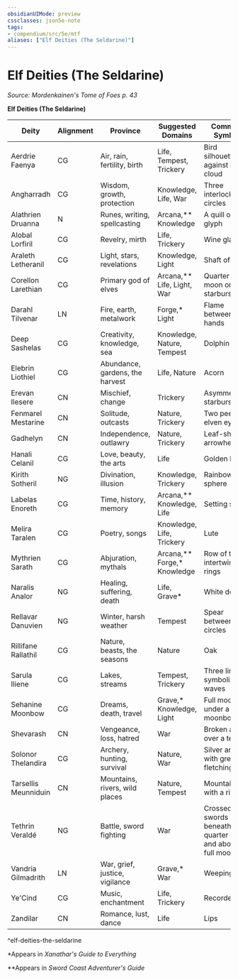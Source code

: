 ```yaml
---
obsidianUIMode: preview
cssclasses: json5e-note
tags:
- compendium/src/5e/mtf
aliases: ["Elf Deities (The Seldarine)"]
---
```

# Elf Deities (The Seldarine)
*Source: Mordenkainen's Tome of Foes p. 43* 

**Elf Deities (The Seldarine)**

| Deity | Alignment | Province | Suggested Domains | Common Symbol |
|-------|-----------|----------|-------------------|---------------|
| Aerdrie Faenya | CG | Air, rain, fertility, birth | Life, Tempest, Trickery | Bird silhouetted against a cloud |
| Angharradh | CG | Wisdom, growth, protection | Knowledge, Life, War | Three interlocking circles |
| Alathrien Druanna | N | Runes, writing, spellcasting | Arcana,** Knowledge | A quill or glyph |
| Alobal Lorfiril | CG | Revelry, mirth | Life, Trickery | Wine glass |
| Araleth Letheranil | CG | Light, stars, revelations | Knowledge, Light | Shaft of light |
| Corellon Larethian | CG | Primary god of elves | Arcana,** Life, Light, War | Quarter moon or starburst |
| Darahl Tilvenar | LN | Fire, earth, metalwork | Forge,* Light | Flame between hands |
| Deep Sashelas | CG | Creativity, knowledge, sea | Knowledge, Nature, Tempest | Dolphin |
| Elebrin Liothiel | CG | Abundance, gardens, the harvest | Life, Nature | Acorn |
| Erevan Ilesere | CN | Mischief, change | Trickery | Asymmetrical starburst |
| Fenmarel Mestarine | CN | Solitude, outcasts | Nature, Trickery | Two peering elven eyes |
| Gadhelyn | CN | Independence, outlawry | Nature, Trickery | Leaf-shaped arrowhead |
| Hanali Celanil | CG | Love, beauty, the arts | Life | Golden heart |
| Kirith Sotheril | NG | Divination, illusion | Knowledge, Trickery | Rainbow sphere |
| Labelas Enoreth | CG | Time, history, memory | Arcana,** Knowledge, Life | Setting sun |
| Melira Taralen | CG | Poetry, songs | Knowledge, Life, Trickery | Lute |
| Mythrien Sarath | CG | Abjuration, mythals | Arcana,** Forge,* Knowledge | Row of three intertwined rings |
| Naralis Analor | NG | Healing, suffering, death | Life, Grave* | White dove |
| Rellavar Danuvien | NG | Winter, harsh weather | Tempest | Spear between two circles |
| Rillifane Rallathil | CG | Nature, beasts, the seasons | Nature | Oak |
| Sarula Iliene | CG | Lakes, streams | Tempest, Trickery | Three lines symbolizing waves |
| Sehanine Moonbow | CG | Dreams, death, travel | Grave,* Knowledge, Light | Full moon under a moonbow |
| Shevarash | CN | Vengeance, loss, hatred | War | Broken arrow over a tear |
| Solonor Thelandira | CG | Archery, hunting, survival | Nature, War | Silver arrow with green fletching |
| Tarsellis Meunniduin | CN | Mountains, rivers, wild places | Nature, Tempest | Mountain with a river |
| Tethrin Veraldé | NG | Battle, sword fighting | War | Crossed swords beneath a quarter moon and above a full moon |
| Vandria Gilmadrith | LN | War, grief, justice, vigilance | Grave,* War | Weeping eye |
| Ye'Cind | CG | Music, enchantment | Life, Trickery | Recorder |
| Zandilar | CN | Romance, lust, dance | Life | Lips |
^elf-deities-the-seldarine

*Appears in *Xanathar's Guide to Everything*

**Appears in *Sword Coast Adventurer's Guide*